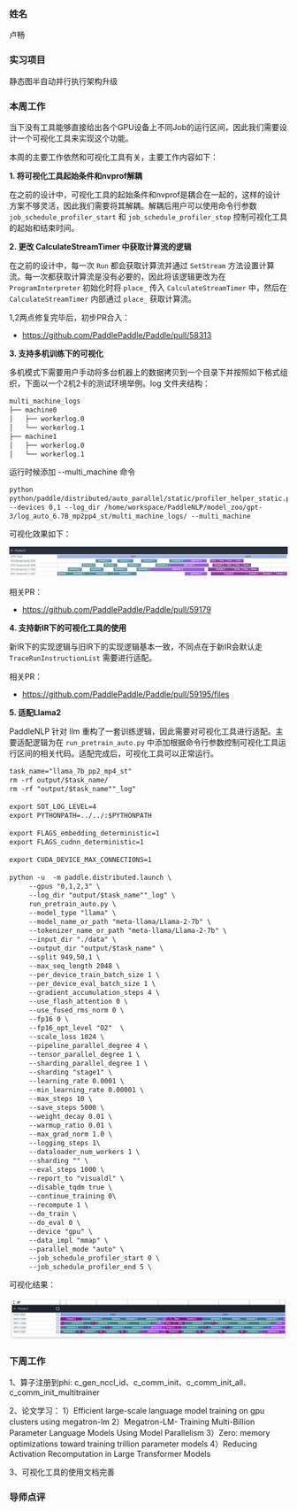 ### 姓名

卢畅

### 实习项目

静态图半自动并行执行架构升级

### 本周工作

当下没有工具能够直接给出各个GPU设备上不同Job的运行区间，因此我们需要设计一个可视化工具来实现这个功能。

本周的主要工作依然和可视化工具有关，主要工作内容如下：

**1. 将可视化工具起始条件和nvprof解耦**

在之前的设计中，可视化工具的起始条件和nvprof是耦合在一起的，这样的设计方案不够灵活，因此我们需要将其解耦。解耦后用户可以使用命令行参数 `job_schedule_profiler_start` 和 `job_schedule_profiler_stop` 控制可视化工具的起始和结束时间。

**2. 更改 CalculateStreamTimer 中获取计算流的逻辑**

在之前的设计中，每一次 `Run` 都会获取计算流并通过 `SetStream` 方法设置计算流。每一次都获取计算流是没有必要的，因此将该逻辑更改为在 `ProgramInterpreter` 初始化时将 `place_` 传入 `CalculateStreamTimer` 中，然后在 `CalculateStreamTimer` 内部通过 `place_` 获取计算流。

1,2两点修复完毕后，初步PR合入：

- https://github.com/PaddlePaddle/Paddle/pull/58313

**3. 支持多机训练下的可视化**

多机模式下需要用户手动将多台机器上的数据拷贝到一个目录下并按照如下格式组织，下面以一个2机2卡的测试环境举例。log 文件夹结构：

```
multi_machine_logs
├── machine0
│   ├── workerlog.0
│   └── workerlog.1
├── machine1
│   ├── workerlog.0
│   └── workerlog.1
```

运行时候添加 --multi_machine 命令

```
python python/paddle/distributed/auto_parallel/static/profiler_helper_static.py --devices 0,1 --log_dir /home/workspace/PaddleNLP/model_zoo/gpt-3/log_auto_6.7B_mp2pp4_st/multi_machine_logs/ --multi_machine
```

可视化效果如下：

![picture 0](images/37afcfdace1f92c04037de583c5b96eb147105189394add1294f1b287cc098b2.png)  


相关PR：

- https://github.com/PaddlePaddle/Paddle/pull/59179

**4. 支持新IR下的可视化工具的使用**

新IR下的实现逻辑与旧IR下的实现逻辑基本一致，不同点在于新IR会默认走 `TraceRunInstructionList` 需要进行适配。

相关PR：

- https://github.com/PaddlePaddle/Paddle/pull/59195/files

**5. 适配Llama2**

PaddleNLP 针对 llm 重构了一套训练逻辑，因此需要对可视化工具进行适配。主要适配逻辑为在 `run_pretrain_auto.py` 中添加根据命令行参数控制可视化工具运行区间的相关代码。适配完成后，可视化工具可以正常运行。

```
task_name="llama_7b_pp2_mp4_st"
rm -rf output/$task_name/
rm -rf "output/$task_name""_log"

export SOT_LOG_LEVEL=4
export PYTHONPATH=../../:$PYTHONPATH

export FLAGS_embedding_deterministic=1
export FLAGS_cudnn_deterministic=1

export CUDA_DEVICE_MAX_CONNECTIONS=1

python -u  -m paddle.distributed.launch \
     --gpus "0,1,2,3" \
     --log_dir "output/$task_name""_log" \
     run_pretrain_auto.py \
     --model_type "llama" \
     --model_name_or_path "meta-llama/Llama-2-7b" \
     --tokenizer_name_or_path "meta-llama/Llama-2-7b" \
     --input_dir "./data" \
     --output_dir "output/$task_name" \
     --split 949,50,1 \
     --max_seq_length 2048 \
     --per_device_train_batch_size 1 \
     --per_device_eval_batch_size 1 \
     --gradient_accumulation_steps 4 \
     --use_flash_attention 0 \
     --use_fused_rms_norm 0 \
     --fp16 0 \
     --fp16_opt_level "O2"  \
     --scale_loss 1024 \
     --pipeline_parallel_degree 4 \
     --tensor_parallel_degree 1 \
     --sharding_parallel_degree 1 \
     --sharding "stage1" \
     --learning_rate 0.0001 \
     --min_learning_rate 0.00001 \
     --max_steps 10 \
     --save_steps 5000 \
     --weight_decay 0.01 \
     --warmup_ratio 0.01 \
     --max_grad_norm 1.0 \
     --logging_steps 1\
     --dataloader_num_workers 1 \
     --sharding "" \
     --eval_steps 1000 \
     --report_to "visualdl" \
     --disable_tqdm true \
     --continue_training 0\
     --recompute 1 \
     --do_train \
     --do_eval 0 \
     --device "gpu" \
     --data_impl "mmap" \
     --parallel_mode "auto" \
     --job_schedule_profiler_start 0 \
     --job_schedule_profiler_end 5 \
```

可视化结果：

![picture 1](images/16fbfbf3f426015fef1c252b9e83a28d18d663b14f5a9d51284eea335f4cea1c.png)  


### 下周工作

1、算子注册到phi: c_gen_nccl_id、c_comm_init、c_comm_init_all、c_comm_init_multitrainer

2、论文学习：
    1）Efficient large-scale language model training on gpu clusters using megatron-lm
    2）Megatron-LM- Training Multi-Billion Parameter Language Models Using Model    Parallelism
    3）Zero: memory optimizations toward training trillion parameter models
    4）Reducing Activation Recomputation in Large Transformer Models

3、可视化工具的使用文档完善


### 导师点评

